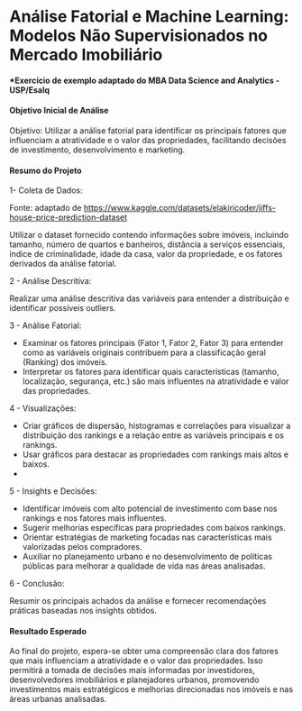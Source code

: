 # Análise Fatorial e Machine Learning: Modelos Não Supervisionados no Mercado Imobiliário

#### *Exercício de exemplo adaptado do MBA Data Science and Analytics - USP/Esalq

#### Objetivo Inicial de Análise

Objetivo: Utilizar a análise fatorial para identificar os principais fatores que influenciam a atratividade e o valor das propriedades, facilitando decisões de investimento, desenvolvimento e marketing.

#### Resumo do Projeto

1- Coleta de Dados:

Fonte: adaptado de https://www.kaggle.com/datasets/elakiricoder/jiffs-house-price-prediction-dataset

Utilizar o dataset fornecido contendo informações sobre imóveis, incluindo tamanho, número de quartos e banheiros, distância a serviços essenciais, índice de criminalidade, idade da casa, valor da propriedade, e os fatores derivados da análise fatorial.

2 - Análise Descritiva:

Realizar uma análise descritiva das variáveis para entender a distribuição e identificar possíveis outliers.

3 - Análise Fatorial:

- Examinar os fatores principais (Fator 1, Fator 2, Fator 3) para entender como as variáveis originais contribuem para a classificação geral (Ranking) dos imóveis.
- Interpretar os fatores para identificar quais características (tamanho, localização, segurança, etc.) são mais influentes na atratividade e valor das propriedades.

4 - Visualizações:

- Criar gráficos de dispersão, histogramas e correlações para visualizar a distribuição dos rankings e a relação entre as variáveis principais e os rankings.
- Usar gráficos para destacar as propriedades com rankings mais altos e baixos.
- 
5 - Insights e Decisões:

- Identificar imóveis com alto potencial de investimento com base nos rankings e nos fatores mais influentes.
- Sugerir melhorias específicas para propriedades com baixos rankings.
- Orientar estratégias de marketing focadas nas características mais valorizadas pelos compradores.
- Auxiliar no planejamento urbano e no desenvolvimento de políticas públicas para melhorar a qualidade de vida nas áreas analisadas.

6 - Conclusão:

Resumir os principais achados da análise e fornecer recomendações práticas baseadas nos insights obtidos.

#### Resultado Esperado

Ao final do projeto, espera-se obter uma compreensão clara dos fatores que mais influenciam a atratividade e o valor das propriedades. Isso permitirá a tomada de decisões mais informadas por investidores, desenvolvedores imobiliários e planejadores urbanos, promovendo investimentos mais estratégicos e melhorias direcionadas nos imóveis e nas áreas urbanas analisadas.
